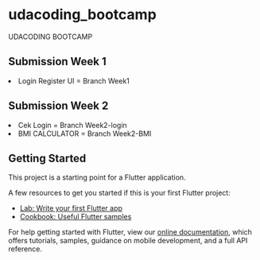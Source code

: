 # udacoding_bootcamp

UDACODING BOOTCAMP

<h2>Submission Week 1</h2>

<li>Login Register UI = Branch Week1</li>

<h2>Submission Week 2</h2>

<li>Cek Login = Branch Week2-login</li>
<li>BMI CALCULATOR = Branch Week2-BMI</li>

## Getting Started

This project is a starting point for a Flutter application.

A few resources to get you started if this is your first Flutter project:

- [Lab: Write your first Flutter app](https://flutter.dev/docs/get-started/codelab)
- [Cookbook: Useful Flutter samples](https://flutter.dev/docs/cookbook)

For help getting started with Flutter, view our
[online documentation](https://flutter.dev/docs), which offers tutorials,
samples, guidance on mobile development, and a full API reference.
